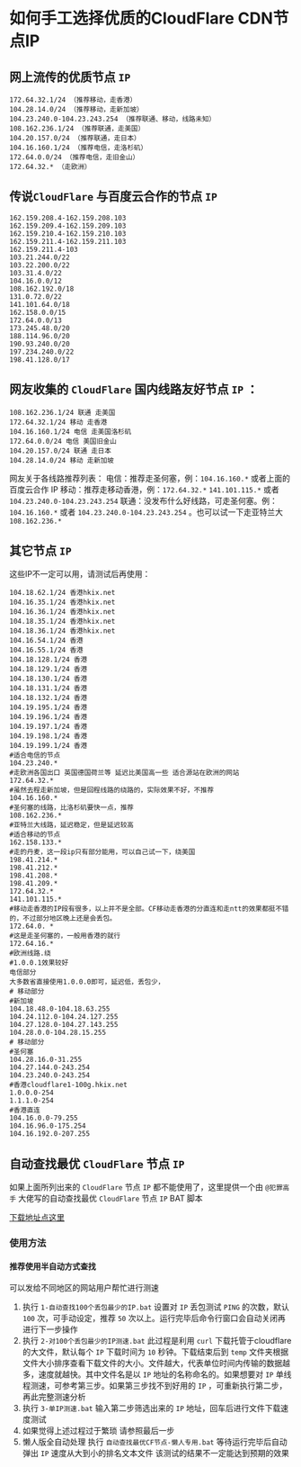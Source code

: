 # 如何手工选择优质的CloudFlare CDN节点IP


<!--more-->

## 网上流传的优质节点 `IP`

```
172.64.32.1/24 （推荐移动，走香港）
104.28.14.0/24 （推荐移动，走新加坡）
104.23.240.0-104.23.243.254 （推荐联通、移动，线路未知）
108.162.236.1/24 （推荐联通，走美国）
104.20.157.0/24 （推荐联通，走日本）
104.16.160.1/24 （推荐电信，走洛杉矶）
172.64.0.0/24 （推荐电信，走旧金山）
172.64.32.* （走欧洲）
```

## 传说`CloudFlare` 与百度云合作的节点 `IP`

```
162.159.208.4-162.159.208.103
162.159.209.4-162.159.209.103
162.159.210.4-162.159.210.103
162.159.211.4-162.159.211.103
162.159.211.4-103
103.21.244.0/22
103.22.200.0/22
103.31.4.0/22
104.16.0.0/12
108.162.192.0/18
131.0.72.0/22
141.101.64.0/18
162.158.0.0/15
172.64.0.0/13
173.245.48.0/20
188.114.96.0/20
190.93.240.0/20
197.234.240.0/22
198.41.128.0/17
```

## 网友收集的 `CloudFlare` 国内线路友好节点 `IP` ：

```
108.162.236.1/24 联通 走美国
172.64.32.1/24 移动 走香港
104.16.160.1/24 电信 走美国洛杉矶
172.64.0.0/24 电信 美国旧金山
104.20.157.0/24 联通 走日本
104.28.14.0/24 移动 走新加坡
```

网友关于各线路推荐列表：
电信：推荐走圣何塞，例：`104.16.160.*` 或者上面的百度云合作 IP
移动：推荐走移动香港，例：`172.64.32.*` `141.101.115.*` 或者 `104.23.240.0-104.23.243.254`
联通：没发布什么好线路，可走圣何塞。例：`104.16.160.*` 或者 `104.23.240.0-104.23.243.254` 。也可以试一下走亚特兰大 `108.162.236.*`

## 其它节点 `IP`

这些IP不一定可以用，请测试后再使用：

```
104.18.62.1/24 香港hkix.net
104.16.35.1/24 香港hkix.net
104.16.36.1/24 香港hkix.net
104.18.35.1/24 香港hkix.net
104.18.36.1/24 香港hkix.net
104.16.54.1/24 香港
104.16.55.1/24 香港
104.18.128.1/24 香港
104.18.129.1/24 香港
104.18.130.1/24 香港
104.18.131.1/24 香港
104.18.132.1/24 香港
104.19.195.1/24 香港
104.19.196.1/24 香港
104.19.197.1/24 香港
104.19.198.1/24 香港
104.19.199.1/24 香港
#适合电信的节点
104.23.240.*
#走欧洲各国出口 英国德国荷兰等 延迟比美国高一些 适合源站在欧洲的网站
172.64.32.*
#虽然去程走新加坡，但是回程线路的绕路的，实际效果不好，不推荐
104.16.160.*
#圣何塞的线路，比洛杉矶要快一点，推荐
108.162.236.*
#亚特兰大线路，延迟稳定，但是延迟较高
#适合移动的节点
162.158.133.* 
#走的丹麦，这一段ip只有部分能用，可以自己试一下，绕美国
198.41.214.*
198.41.212.*
198.41.208.*
198.41.209.*
172.64.32.*
141.101.115.*
#移动走香港的IP段有很多，以上并不是全部。CF移动走香港的分直连和走ntt的效果都挺不错的，不过部分地区晚上还是会丢包。
172.64.0. *
#这是走圣何塞的，一般用香港的就行
172.64.16.* 
#欧洲线路.绕
#1.0.0.1效果较好
电信部分
大多数省直接使用1.0.0.0即可，延迟低，丢包少，
# 移动部分
#新加坡
104.18.48.0-104.18.63.255
104.24.112.0-104.24.127.255
104.27.128.0-104.27.143.255
104.28.0.0-104.28.15.255
# 移动部分
#圣何塞 
104.28.16.0-31.255
104.27.144.0-243.254
104.23.240.0-243.254
#香港cloudflare1-100g.hkix.net
1.0.0.0-254
1.1.1.0-254
#香港直连
104.16.0.0-79.255
104.16.96.0-175.254
104.16.192.0-207.255
```

## 自动查找最优 `CloudFlare` 节点 `IP`

如果上面所列出来的 `CloudFlare` 节点 `IP` 都不能使用了，这里提供一个由 `@犯罪高手` 大佬写的自动查找最优 `CloudFlare` 节点 `IP` BAT 脚本

[下载地址点这里](https://cowtransfer.com/s/03584412a9f843)

### 使用方法

#### 推荐使用半自动方式查找

可以发给不同地区的网站用户帮忙进行测速

1. 执行 `1-自动查找100个丢包最少的IP.bat`
   设置对 `IP` 丢包测试 `PING` 的次数，默认 `100` 次，可手动设定，推荐 `50` 次以上。运行完毕后命令行窗口会自动关闭再进行下一步操作
2. 执行 `2-对100个丢包最少的IP测速.bat`
   此过程是利用 `curl` 下载托管于cloudflare的大文件，默认每个 `IP` 下载时间为 `10` 秒钟。下载结束后到 `temp` 文件夹根据文件大小排序查看下载文件的大小。文件越大，代表单位时间内传输的数据越多，速度就越快。其中文件名是以 `IP` 地址的名称命名的。如果想要对 `IP` 单线程测速，可参考第三步。如果第三步找不到好用的 `IP` ，可重新执行第二步，再此完整测速分析
3. 执行 `3-单IP测速.bat` 输入第二步筛选出来的 `IP` 地址，回车后进行文件下载速度测试
4. 如果觉得上述过程过于繁琐 请参照最后一步
5. 懒人版全自动处理 执行 `自动查找最优CF节点-懒人专用.bat` 等待运行完毕后自动弹出 `IP` 速度从大到小的排名文本文件 该测试的结果不一定能达到预期的效果
